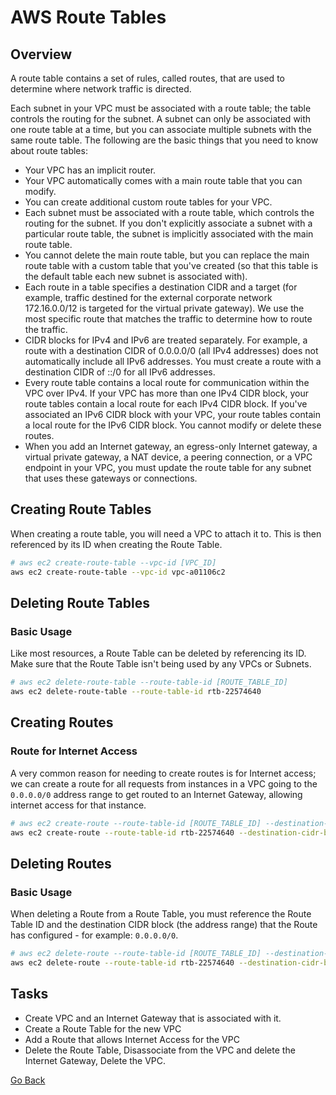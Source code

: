 # AWS Route Tables

## Overview
A route table contains a set of rules, called routes, that are used to determine where network traffic is directed.

Each subnet in your VPC must be associated with a route table; the table controls the routing for the subnet. A subnet can only be associated with one route table at a time, but you can associate multiple subnets with the same route table.
The following are the basic things that you need to know about route tables:
- Your VPC has an implicit router.
- Your VPC automatically comes with a main route table that you can modify.
- You can create additional custom route tables for your VPC.
- Each subnet must be associated with a route table, which controls the routing for the subnet. If you don't explicitly associate a subnet with a particular route table, the subnet is implicitly associated with the main route table.
- You cannot delete the main route table, but you can replace the main route table with a custom table that you've created (so that this table is the default table each new subnet is associated with).
- Each route in a table specifies a destination CIDR and a target (for example, traffic destined for the external corporate network 172.16.0.0/12 is targeted for the virtual private gateway). We use the most specific route that matches the traffic to determine how to route the traffic.
- CIDR blocks for IPv4 and IPv6 are treated separately. For example, a route with a destination CIDR of 0.0.0.0/0 (all IPv4 addresses) does not automatically include all IPv6 addresses. You must create a route with a destination CIDR of ::/0 for all IPv6 addresses.
- Every route table contains a local route for communication within the VPC over IPv4. If your VPC has more than one IPv4 CIDR block, your route tables contain a local route for each IPv4 CIDR block. If you've associated an IPv6 CIDR block with your VPC, your route tables contain a local route for the IPv6 CIDR block. You cannot modify or delete these routes.
- When you add an Internet gateway, an egress-only Internet gateway, a virtual private gateway, a NAT device, a peering connection, or a VPC endpoint in your VPC, you must update the route table for any subnet that uses these gateways or connections.

## Creating Route Tables
When creating a route table, you will need a VPC to attach it to. This is then referenced by its ID when creating the Route Table.
```bash
# aws ec2 create-route-table --vpc-id [VPC_ID]
aws ec2 create-route-table --vpc-id vpc-a01106c2
```
## Deleting Route Tables
### Basic Usage
Like most resources, a Route Table can be deleted by referencing its ID.
Make sure that the Route Table isn't being used by any VPCs or Subnets.
```bash
# aws ec2 delete-route-table --route-table-id [ROUTE_TABLE_ID]
aws ec2 delete-route-table --route-table-id rtb-22574640
```

## Creating Routes
### Route for Internet Access
A very common reason for needing to create routes is for Internet access; we can create a route for all requests from instances in a VPC going to the `0.0.0.0/0` address range to get routed to an Internet Gateway, allowing internet access for that instance.
```bash
# aws ec2 create-route --route-table-id [ROUTE_TABLE_ID] --destination-cidr-block [ADDRESS_RANGE] --gateway-id [INTERNET_GATEWAY_ID]
aws ec2 create-route --route-table-id rtb-22574640 --destination-cidr-block 0.0.0.0/0 --gateway-id igw-c0a643a9
```

## Deleting Routes
### Basic Usage
When deleting a Route from a Route Table, you must reference the Route Table ID and the destination CIDR block (the address range) that the Route has configured - for example: `0.0.0.0/0`.
```bash
# aws ec2 delete-route --route-table-id [ROUTE_TABLE_ID] --destination-cidr-block [CIDR_BLOCK]
aws ec2 delete-route --route-table-id rtb-22574640 --destination-cidr-block 0.0.0.0/0
```

## Tasks
- Create VPC and an Internet Gateway that is associated with it.
- Create a Route Table for the new VPC
- Add a Route that allows Internet Access for the VPC
- Delete the Route Table, Disassociate from the VPC and delete the Internet Gateway, Delete the VPC.


[Go Back](../README.md#tasks)

